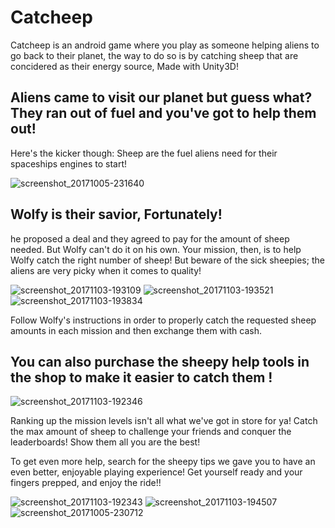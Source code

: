 # Catcheep 
Catcheep is an android game where you play as someone helping aliens to go back to their planet, the way to do so is by catching sheep that are concidered as their energy source, Made with Unity3D!

## Aliens came to visit our planet but guess what? They ran out of fuel and you've got to help them out! 
Here's the kicker though: Sheep are the fuel aliens need for their spaceships engines to start!

![screenshot_20171005-231640](https://user-images.githubusercontent.com/17766221/33531668-9eea2b6c-d890-11e7-989c-b1c363817e6c.png)

## Wolfy is their savior, Fortunately!
he proposed a deal and they agreed to pay for the amount of sheep needed. But Wolfy can't do it on his own. Your mission, then, is to help Wolfy catch the right number of sheep! But beware of the sick sheepies; the aliens are very picky when it comes to quality! 

![screenshot_20171103-193109](https://user-images.githubusercontent.com/17766221/33531680-b5c650f4-d890-11e7-96d8-94987c4291b2.png)
![screenshot_20171103-193521](https://user-images.githubusercontent.com/17766221/33531681-b5ebdd56-d890-11e7-9c21-7ad3d8daa74b.png)
![screenshot_20171103-193834](https://user-images.githubusercontent.com/17766221/33531682-b6137438-d890-11e7-8a47-56df292bcac4.png)

Follow Wolfy's instructions in order to properly catch the requested sheep amounts in each mission and then exchange them with cash. 

## You can also purchase the sheepy help tools in the shop to make it easier to catch them ! 

![screenshot_20171103-192346](https://user-images.githubusercontent.com/17766221/33531713-2b263d78-d891-11e7-9082-8df2098b928a.png)

Ranking up the mission levels isn't all what we've got in store for ya! Catch the max amount of sheep to challenge your friends and conquer the leaderboards! Show them all you are the best!

To get even more help, search for the sheepy tips we gave you to have an even better, enjoyable playing experience! Get yourself ready and your fingers prepped, and enjoy the ride!!

![screenshot_20171103-192343](https://user-images.githubusercontent.com/17766221/33531677-b51e3202-d890-11e7-91d6-7ed6bc2ce323.png)
![screenshot_20171103-194507](https://user-images.githubusercontent.com/17766221/33531683-b6395522-d890-11e7-9ce4-e70c7aaf0b4b.png)
![screenshot_20171005-230712](https://user-images.githubusercontent.com/17766221/33531684-b65ea872-d890-11e7-981e-41f9b9becf69.png)
